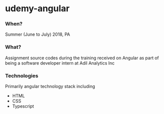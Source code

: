 # udemy-angular

### When?
Summer (June to July) 2018, PA

### What?
Assignment source codes during the training received on Angular as part of being a software developer intern at Adil Analytics Inc

### Technologies
Primarily angular technology stack including
- HTML
- CSS
- Typescript
